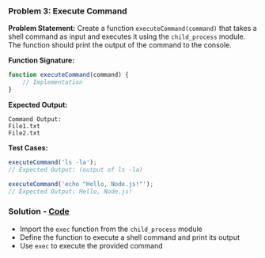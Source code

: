 ### Problem 3: Execute Command

**Problem Statement:**
Create a function `executeCommand(command)` that takes a shell command as input and executes it using the `child_process` module. The function should print the output of the command to the console.

**Function Signature:**
```javascript
function executeCommand(command) {
    // Implementation
}
```

**Expected Output:**
```
Command Output:
File1.txt
File2.txt
```

**Test Cases:**
```javascript
executeCommand('ls -la');
// Expected Output: (output of ls -la)

executeCommand('echo "Hello, Node.js!"');
// Expected Output: Hello, Node.js!
```
### Solution - [Code](./day3.js)

- Import the `exec` function from the `child_process` module
- Define the function to execute a shell command and print its output
- Use `exec` to execute the provided command
